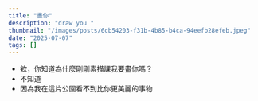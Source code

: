 ```yaml
---
title: "畫你"
description: "draw you "
thumbnail: "/images/posts/6cb54203-f31b-4b85-b4ca-94eefb28efeb.jpeg"
date: "2025-07-07"
tags: []
---
```

- 欸，你知道為什麼剛剛素描課我要畫你嗎？
- 不知道
- 因為我在這片公園看不到比你更美麗的事物
